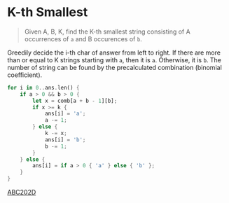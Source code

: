 # K-th Smallest

> Given A, B, K, find the K-th smallest string consisting of A occurrences of `a` and B occurences of `b`.

Greedily decide the i-th char of answer from left to right. If there are more than or equal to K strings starting with `a`, then it is `a`. Otherwise, it is `b`. The number of string can be found by the precalculated combination (binomial coefficient).

```rust
for i in 0..ans.len() {
    if a > 0 && b > 0 {
        let x = comb[a + b - 1][b];
        if x >= k {
            ans[i] = 'a';
            a -= 1;
        } else {
            k -= x;
            ans[i] = 'b';
            b -= 1;
        }
    } else {
        ans[i] = if a > 0 { 'a' } else { 'b' };
    }
}
```

[ABC202D](https://atcoder.jp/contests/abc202/submissions/56601554)
